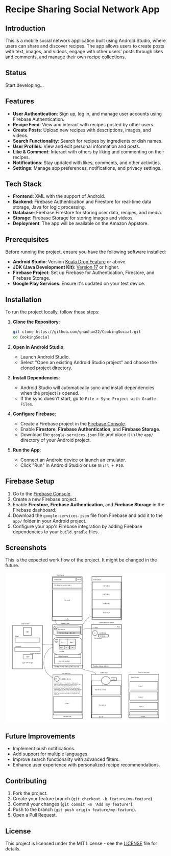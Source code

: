 # Recipe Sharing Social Network App

## Introduction

This is a mobile social network application built using Android Studio, where users can share and discover recipes. The app allows users to create posts with text, images, and videos, engage with other users' posts through likes and comments, and manage their own recipe collections.

## Status
Start developing...

## Features

- **User Authentication**: Sign up, log in, and manage user accounts using Firebase Authentication.
- **Recipe Feed**: View and interact with recipes posted by other users.
- **Create Posts**: Upload new recipes with descriptions, images, and videos.
- **Search Functionality**: Search for recipes by ingredients or dish names.
- **User Profiles**: View and edit personal information and posts.
- **Like & Comment**: Interact with others by liking and commenting on their recipes.
- **Notifications**: Stay updated with likes, comments, and other activities.
- **Settings**: Manage app preferences, notifications, and privacy settings.

## Tech Stack

- **Frontend**: XML with the support of Android.
- **Backend**: Firebase Authentication and Firestore for real-time data storage, Java for logic processing.
- **Database**: Firebase Firestore for storing user data, recipes, and media.
- **Storage**: Firebase Storage for storing images and videos.
- **Deployment**: The app will be available on the Amazon Appstore.

## Prerequisites

Before running the project, ensure you have the following software installed:

- **Android Studio**: Version [Koala Drop Feature](https://developer.android.com/studio) or above.
- **JDK (Java Development Kit)**: [Version 17](https://www.oracle.com/java/technologies/downloads/#jdk17-windows) or higher.
- **Firebase Project**: Set up Firebase for Authentication, Firestore, and Firebase Storage.
- **Google Play Services**: Ensure it's updated on your test device.

## Installation

To run the project locally, follow these steps:

1. **Clone the Repository**:
    ```bash
    git clone https://github.com/gnaohuv22/CookingSocial.git
    cd CookingSocial
    ```

2. **Open in Android Studio**:
   - Launch Android Studio.
   - Select "Open an existing Android Studio project" and choose the cloned project directory.

3. **Install Dependencies**:
   - Android Studio will automatically sync and install dependencies when the project is opened.
   - If the sync doesn’t start, go to `File > Sync Project with Gradle Files`.

4. **Configure Firebase**:
   - Create a Firebase project in the [Firebase Console](https://console.firebase.google.com/).
   - Enable **Firestore**, **Firebase Authentication**, and **Firebase Storage**.
   - Download the `google-services.json` file and place it in the `app/` directory of your Android project.

5. **Run the App**:
   - Connect an Android device or launch an emulator.
   - Click "Run" in Android Studio or use `Shift + F10`.

## Firebase Setup

1. Go to the [Firebase Console](https://console.firebase.google.com/).
2. Create a new Firebase project.
3. Enable **Firestore**, **Firebase Authentication**, and **Firebase Storage** in the Firebase dashboard.
4. Download the `google-services.json` file from Firebase and add it to the `app/` folder in your Android project.
5. Configure your app's Firebase integration by adding Firebase dependencies to your `build.gradle` files.

## Screenshots
This is the expected work flow of the project. It might be changed in the future.

![the expected working flow of the project](https://github.com/gnaohuv22/CookingSocial/blob/main/SketchInterface.png)

## Future Improvements

- Implement push notifications.
- Add support for multiple languages.
- Improve search functionality with advanced filters.
- Enhance user experience with personalized recipe recommendations.

## Contributing

1. Fork the project.
2. Create your feature branch (`git checkout -b feature/my-feature`).
3. Commit your changes (`git commit -m 'Add my feature'`).
4. Push to the branch (`git push origin feature/my-feature`).
5. Open a Pull Request.

## License

This project is licensed under the MIT License - see the [LICENSE](LICENSE) file for details.
